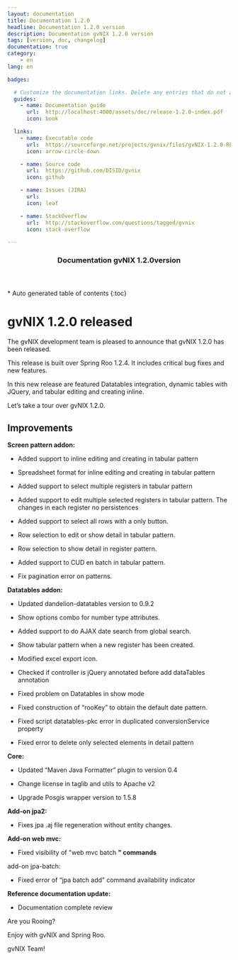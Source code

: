 ```yaml
---
layout: documentation
title: Documentation 1.2.0
headline: Documentation 1.2.0 version
description: Documentation gvNIX 1.2.0 version
tags: [version, doc, changelog]
documentation: true
category:
    - en
lang: en

badges:

  # Customize the documentation links. Delete any entries that do not apply.
  guides:
    - name: Documentation guide
      url:  http://localhost:4000/assets/doc/release-1.2.0-index.pdf
      icon: book

  links:
    - name: Executable code
      url:  https://sourceforge.net/projects/gvnix/files/gvNIX-1.2.0-RELEASE.zip/download
      icon: arrow-circle-down

    - name: Source code
      url:  https://github.com/DISID/gvnix
      icon: github

    - name: Issues (JIRA)
      url:  
      icon: leaf

    - name: StackOverflow
      url:  http://stackoverflow.com/questions/tagged/gvnix
      icon: stack-overflow

---
```


<section id="table-of-contents" class="toc">
  <header>
    <h3>Documentation gvNIX 1.2.0version</h3>
  </header>
<div id="drawer" markdown="1">
*  Auto generated table of contents
{:toc}
</div>
</section><!-- /#table-of-contents -->


gvNIX 1.2.0 released
====================

The gvNIX development team is pleased to announce that gvNIX 1.2.0 has
been released.

This release is built over Spring Roo 1.2.4. It includes critical bug
fixes and new features.

In this new release are featured Datatables integration, dynamic tables
with JQuery, and tabular editing and creating inline.

Let’s take a tour over gvNIX 1.2.0.

Improvements
------------

**Screen pattern addon:**

-   Added support to inline editing and creating in tabular pattern

-   Spreadsheet format for inline editing and creating in tabular
    pattern

-   Added support to select multiple registers in tabular pattern

-   Added support to edit multiple selected registers in tabular
    pattern. The changes in each register no persistences

-   Added support to select all rows with a only button.

-   Row selection to edit or show detail in tabular pattern.

-   Row selection to show detail in register pattern.

-   Added support to CUD en batch in tabular pattern.

-   Fix pagination error on patterns.

**Datatables addon:**

-   Updated dandelion-datatables version to 0.9.2

-   Show options combo for number type attributes.

-   Added support to do AJAX date search from global search.

-   Show tabular pattern when a new register has been created.

-   Modified excel export icon.

-   Checked if controller is jQuery annotated before add dataTables
    annotation

-   Fixed problem on Datatables in show mode

-   Fixed construction of “rooKey” to obtain the default date pattern.

-   Fixed script datatables-pkc error in duplicated conversionService
    property

-   Fixed error to delete only selected elements in detail pattern

**Core:**

-   Updated “Maven Java Formatter” plugin to version 0.4

-   Change license in taglib and utils to Apache v2

-   Upgrade Posgis wrapper version to 1.5.8

**Add-on jpa2:**

-   Fixes jpa .aj file regeneration without entity changes.

**Add-on web mvc:**

-   Fixed visibility of "web mvc batch **" commands**

add-on jpa-batch:

-   Fixed error of “jpa batch add” command availability indicator

**Reference documentation update:**

-   Documentation complete review

Are you Rooing?

Enjoy with gvNIX and Spring Roo.

gvNIX Team!
